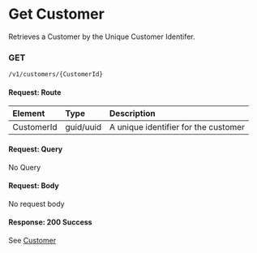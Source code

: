 # Get Customer

Retrieves a Customer by the Unique Customer Identifer. 

### **GET**

```text
/v1/customers/{CustomerId}
```

#### Request: Route

| Element | Type | Description |
| :--- | :--- | :--- |
| CustomerId | guid/uuid | A unique identifier for the customer |

#### Request: Query

No Query

#### Request: Body

No request body

#### Response: 200 Success

See [Customer](./)

